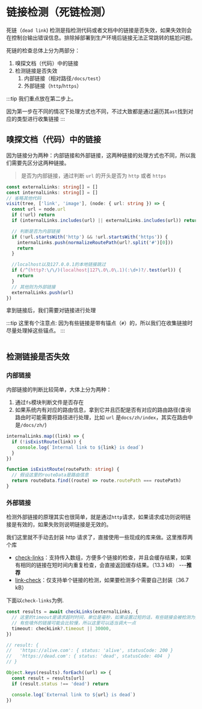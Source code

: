 # 链接检测（死链检测）

死链（`dead link`) 检测是指检测代码或者文档中的链接是否失效，如果失效则会在控制台输出错误信息。排除掉部署到生产环境后链接无法正常跳转的尴尬问题。

死链的检查总体上分为两部分：

1. 嗅探文档（代码）中的链接
2. 检测链接是否失效
   1. 内部链接（相对路径`/docs/test`）
   2. 外部链接（`http`/`https`）

:::tip
我们重点放在第二步上。

因为第一步在不同的情况下处理方式也不同，不过大致都是通过遍历其`ast`找到对应的类型进行收集链接
:::

## 嗅探文档（代码）中的链接

因为链接分为两种：内部链接和外部链接，这两种链接的处理方式也不同，所以我们需要先区分这两种链接。

> 是否为内部链接，通过判断 `url` 的开头是否为 `http` 或者 `https`

```ts
const externalLinks: string[] = []
const internalLinks: string[] = []
// 省略其他代码
visit(tree, ['link', 'image'], (node: { url: string }) => {
  const url = node.url
  if (!url) return
  if (internalLinks.includes(url) || externalLinks.includes(url)) return

  // 判断是否为内部链接
  if (!url.startsWith('http') && !url.startsWith('https')) {
    internalLinks.push(normalizeRoutePath(url?.split('#')[0]))
    return
  }

  //localhost以及127.0.0.1的本地链接跳过
  if (/^(http?:\/\/)(localhost|127\.0\.0\.1)(:\d+)?/.test(url)) {
    return
  }
  // 其他则为外部链接
  externalLinks.push(url)
})
```

拿到链接后，我们需要对链接进行处理

:::tip
这里有个注意点: 因为有些链接是带有锚点（`#`）的，所以我们在收集链接时尽量处理掉这些锚点。
:::

```ts

```

## 检测链接是否失效

### 内部链接

内部链接的判断比较简单，大体上分为两种：

1. 通过`fs`模块判断文件是否存在
2. 如果系统内有对应的路由信息，拿到它并且匹配是否有对应的路由路径(查询路由时可能需要将路径进行处理，比如 `url` 是`docs/zh/index`，其实在路由中是`/docs/zh/`)

```ts
internalLinks.map((link) => {
  if (!isExistRoute(link)) {
    console.log(`Internal link to ${link} is dead`)
  }
})

function isExistRoute(routePath: string) {
  // 假设这里的routeData是路由信息
  return routeData.find((route) => route.routePath === routePath)
}
```

### 外部链接

检测外部链接的原理其实也很简单，就是通过`http`请求，如果请求成功则说明链接是有效的，如果失败则说明链接是无效的。

我们这里就不手动去封装 http 请求了，直接使用一些现成的库来做。这里推荐两个库

- [check-links](https://www.npmjs.com/package/check-links)：支持传入数组，方便多个链接的检查，并且会缓存结果，如果有相同的链接在短时间内重复检查，会直接返回缓存结果。（13.3 kB） ---**推荐**
- [link-check](https://www.npmjs.com/package/link-check)：仅支持单个链接的检测，如果要检测多个需要自己封装（36.7 kB）

下面以`check-links`为例.

```ts
const results = await checkLinks(externalLinks, {
  // 这里的timeout是请求超时时间，单位是毫秒，如果设置过短的话，有些链接会被检测为死链
  // 有些墙外的链接可能会比较慢，所以这里可以适当调大一点
  timeout: checkLink?.timeout || 30000,
})

// result: {
//   'https://alive.com': { status: 'alive', statusCode: 200 }
//   'https://dead.com': { status: 'dead', statusCode: 404  }
// }

Object.keys(results).forEach((url) => {
  const result = results[url]
  if (result.status !== 'dead') return

  console.log(`External link to ${url} is dead`)
})
```
